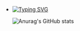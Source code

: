 - [![Typing SVG](https://readme-typing-svg.herokuapp.com?font=Bahnschrift&color=%23000000&size=28&lines=Quantum+Computation)](https://git.io/typing-svg)

  

  ![Anurag's GitHub stats](https://github-readme-stats.vercel.app/api?username=ElonDormancy&hide=contribs,prs)

  
